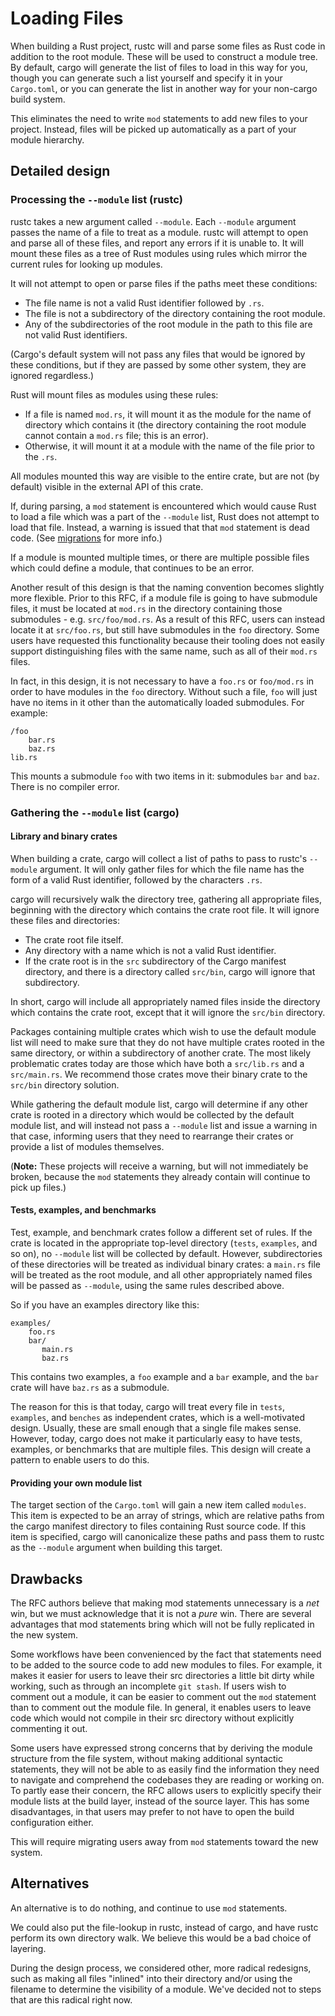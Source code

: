# Loading Files

When building a Rust project, rustc will and parse some files as Rust code in
addition to the root module. These will be used to construct a module tree. By
default, cargo will generate the list of files to load in this way for you,
though you can generate such a list yourself and specify it in your
`Cargo.toml`, or you can generate the list in another way for your non-cargo
build system.

This eliminates the need to write `mod` statements to add new files to your
project. Instead, files will be picked up automatically as a part of your
module hierarchy.

## Detailed design

### Processing the `--module` list (rustc)

rustc takes a new argument called `--module`. Each `--module` argument passes
the name of a file to treat as a module. rustc will attempt to open and parse
all of these files, and report any errors if it is unable to. It will mount
these files as a tree of Rust modules using rules which mirror the current
rules for looking up modules.

It will not attempt to open or parse files if the paths meet these conditions:

* The file name is not a valid Rust identifier followed by `.rs`.
* The file is not a subdirectory of the directory containing the root module.
* Any of the subdirectories of the root module in the path to this file are not
valid Rust identifiers.

(Cargo's default system will not pass any files that would be ignored by these
conditions, but if they are passed by some other system, they are ignored
regardless.)

Rust will mount files as modules using these rules:

* If a file is named `mod.rs`, it will mount it as the module for the name of
directory which contains it (the directory containing the root module cannot
contain a `mod.rs` file; this is an error).
* Otherwise, it will mount it at a module with the name of the file prior to
the `.rs`.

All modules mounted this way are visible to the entire crate, but are not (by
default) visible in the external API of this crate.

If, during parsing, a `mod` statement is encountered which would cause Rust to
load a file which was a part of the `--module` list, Rust does not
attempt to load that file. Instead, a warning is issued that that `mod`
statement is dead code. (See [migrations][migrations] for more info.)

If a module is mounted multiple times, or there are multiple possible files
which could define a module, that continues to be an error.

Another result of this design is that the naming convention becomes slightly
more flexible. Prior to this RFC, if a module file is going to have submodule
files, it must be located at `mod.rs` in the directory containing those
submodules - e.g. `src/foo/mod.rs`. As a result of this RFC, users can instead
locate it at `src/foo.rs`, but still have submodules in the `foo` directory.
Some users have requested this functionality because their tooling does not
easily support distinguishing files with the same name, such as all of their
`mod.rs` files.

In fact, in this design, it is not necessary to have a `foo.rs` or `foo/mod.rs`
in order to have modules in the `foo` directory. Without such a file, `foo`
will just have no items in it other than the automatically loaded submodules.
For example:

```
/foo
    bar.rs
    baz.rs
lib.rs
```

This mounts a submodule `foo` with two items in it: submodules `bar` and `baz`.
There is no compiler error.

### Gathering the `--module` list (cargo)

#### Library and binary crates

When building a crate, cargo will collect a list of paths to pass to rustc's 
`--module` argument. It will only gather files for which the file name
has the form of a valid Rust identifier, followed by the characters `.rs`.

cargo will recursively walk the directory tree, gathering all appropriate
files, beginning with the directory which contains the crate root file. It will
ignore these files and directories:

* The crate root file itself.
* Any directory with a name which is not a valid Rust identifier.
* If the crate root is in the `src` subdirectory of the Cargo manifest
directory, and there is a directory called `src/bin`, cargo will ignore that
subdirectory.

In short, cargo will include all appropriately named files inside the directory
which contains the crate root, except that it will ignore the `src/bin`
directory.

Packages containing multiple crates which wish to use the default module list
will need to make sure that they do not have multiple crates rooted in the same
directory, or within a subdirectory of another crate. The most likely
problematic crates today are those which have both a `src/lib.rs` and a
`src/main.rs`. We recommend those crates move their binary crate to the
`src/bin` directory solution.

While gathering the default module list, cargo will determine if any other
crate is rooted in a directory which would be collected by the default module
list, and will instead not pass a `--module` list and issue a warning in
that case, informing users that they need to rearrange their crates or provide
a list of modules themselves.

(**Note:** These projects will receive a warning, but will not immediately be
broken, because the `mod` statements they already contain will continue to pick
up files.)

#### Tests, examples, and benchmarks

Test, example, and benchmark crates follow a different set of rules. If the
crate is located in the appropriate top-level directory (`tests`, `examples`,
and so on), no `--module` list will be collected by default. However,
subdirectories of these directories will be treated as individual binary
crates: a `main.rs` file will be treated as the root module, and all other
appropriately named files will be passed as `--module`, using the same
rules described above.

So if you have an examples directory like this:

```
examples/
    foo.rs
    bar/
       main.rs
       baz.rs
```

This contains two examples, a `foo` example and a `bar` example, and the `bar`
crate will have `baz.rs` as a submodule.

The reason for this is that today, cargo will treat every file in `tests`,
`examples`, and `benches` as independent crates, which is a well-motivated
design. Usually, these are small enough that a single file makes sense.
However, today, cargo does not make it particularly easy to have tests,
examples, or benchmarks that are multiple files. This design will create a
pattern to enable users to do this.

#### Providing your own module list

The target section of the `Cargo.toml` will  gain a new item called `modules`.
This item is expected to be an array of strings, which are relative paths from
the cargo manifest directory to files containing Rust source code. If this item
is specified, cargo will canonicalize these paths and pass them to rustc as the
`--module` argument when building this target.

## Drawbacks

The RFC authors believe that making mod statements unnecessary is a *net* win,
but we must acknowledge that it is not a *pure* win. There are several
advantages that mod statements bring which will not be fully replicated in the
new system.

Some workflows have been convenienced by the fact that statements need to be
added to the source code to add new modules to files. For example, it makes it
easier for users to leave their src directories a little bit dirty while
working, such as through an incomplete `git stash`. If users wish to comment
out a module, it can be easier to comment out the `mod` statement than to
comment out the module file. In general, it enables users to leave code which
would not compile in their src directory without explicitly commenting it out.

Some users have expressed strong concerns that by deriving the module structure
from the file system, without making additional syntactic statements, they will
not be able to as easily find the information they need to navigate and
comprehend the codebases they are reading or working on. To partly ease their
concern, the RFC allows users to explicitly specify their module lists at the
build layer, instead of the source layer. This has some disadvantages, in that
users may prefer to not have to open the build configuration either.

This will require migrating users away from `mod` statements toward the new
system.

## Alternatives

An alternative is to do nothing, and continue to use `mod` statements.

We could also put the file-lookup in rustc, instead of cargo, and have rustc
perform its own directory walk. We believe this would be a bad choice of
layering.

During the design process, we considered other, more radical redesigns, such as
making all files "inlined" into their directory and/or using the filename to
determine the visibility of a module. We've decided not to steps that are this
radical right now.

[migrations]: migrations.md
